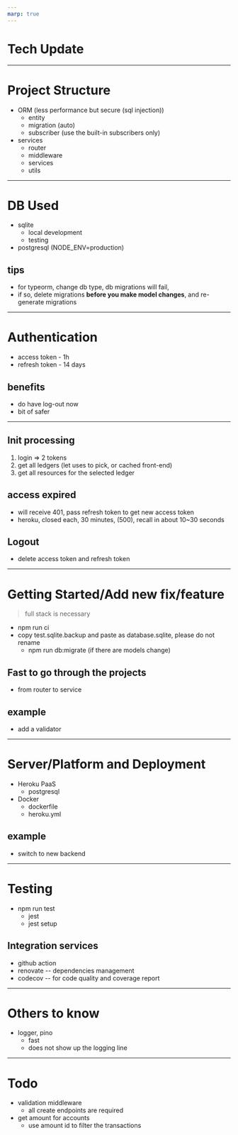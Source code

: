 ```yaml
---
marp: true
---
```

# Tech Update
---

# Project Structure

- ORM (less performance but secure (sql injection))
  - entity
  - migration (auto)
  - subscriber (use the built-in subscribers only)
- services
  - router
  - middleware
  - services
  - utils

---
# DB Used
- sqlite
  - local development
  - testing
- postgresql (NODE_ENV=production)

## tips
- for typeorm, change db type, db migrations will fail,
- if so, delete migrations **before you make model changes**, and re-generate migrations

---
# Authentication
- access token - 1h
- refresh token - 14 days

## benefits
- do have log-out now
- bit of safer

---

## Init processing
1. login => 2 tokens
2. get all ledgers  (let uses to pick, or cached front-end)
3. get all resources for the selected ledger

## access expired
- will receive 401, pass refresh token to get new access token
- heroku, closed each, 30 minutes, (500), recall in about 10~30 seconds

## Logout
- delete access token and refresh token

---

# Getting Started/Add new fix/feature
> full stack is necessary

- npm run ci
- copy test.sqlite.backup and paste as database.sqlite, please do not rename
  - npm run db:migrate  (if there are models change)

## Fast to go through the projects
- from router to service

## example
- add a validator

---
# Server/Platform and Deployment
- Heroku PaaS
  - postgresql
- Docker
  - dockerfile
  - heroku.yml

## example
- switch to new backend

---
# Testing
- npm run test
  - jest
  - jest setup

## Integration services
- github action
- renovate -- dependencies management
- codecov -- for code quality and coverage report

---
# Others to know
- logger, pino
  - fast
  - does not show up the logging line

---
# Todo
- validation middleware
  - all create endpoints are required
- get amount for accounts
  - use amount id to filter the transactions